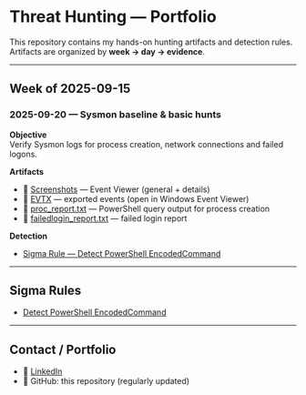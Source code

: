# Threat Hunting — Portfolio

This repository contains my hands-on hunting artifacts and detection rules.  
Artifacts are organized by **week → day → evidence**.

---

## Week of 2025-09-15
### 2025-09-20 — Sysmon baseline & basic hunts

**Objective**  
Verify Sysmon logs for process creation, network connections and failed logons.

**Artifacts**  
- 📸 [Screenshots](week-2025-09-15/2025-09-20/screenshots/) — Event Viewer (general + details)  
- 📂 [EVTX](week-2025-09-15/2025-09-20/evtx/) — exported events (open in Windows Event Viewer)  
- 📄 [proc_report.txt](week-2025-09-15/2025-09-20/proc_report.txt) — PowerShell query output for process creation  
- 📄 [failedlogin_report.txt](week-2025-09-15/2025-09-20/failedlogin_report.txt) — failed login report  

**Detection**  
- [Sigma Rule — Detect PowerShell EncodedCommand](sigma-rules/detect_powershell_encodedcommand.yml)

---

## Sigma Rules
- [Detect PowerShell EncodedCommand](sigma-rules/detect_powershell_encodedcommand.yml)

---

## Contact / Portfolio
- 💼 [LinkedIn](https://www.linkedin.com/in/a-craash/)  
- 📂 GitHub: this repository (regularly updated)  
